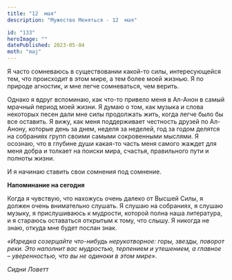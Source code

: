 ```yaml
---
title: "12  мая"
description: "Мужество Меняться - 12  мая"

id: "133"
heroImage: ""
datePublished: 2023-05-04
moth: "maj"
---
```


Я часто сомневаюсь в существовании какой-то силы, интересующейся тем, что
происходит в этом мире, а тем более моей жизнью. Я по природе агностик, и мне
легче сомневаться, чем верить.

Однако я вдруг вспоминаю, как что-то привело меня в Ал-Анон в самый мрачный
период моей жизни. Я думаю о том, как музыка и слова некоторых песен дали мне
силы продолжать жить, когда легче было бы все оставить. Я вижу, как меня
поддерживает честность друзей по Ал-Анону, которые день за днем, неделя за
неделей, год за годом делятся на собраниях групп своими самыми сокровенными
мыслями. Я осознаю, что в глубине души какая-то часть меня самого жаждет для
меня добра и толкает на поиски мира, счастья, правильного пути и полноты
жизни.

И я начинаю ставить свои сомнения под сомнение.

**Напоминание на сегодня**

Когда я чувствую, что нахожусь очень далеко от Высшей Силы, я должен очень
внимательно слушать. Я слушаю на собраниях, я слушаю музыку, я прислушиваюсь к
мудрости, которой полна наша литература, и я стараюсь оставаться открытым к
тому, что слышу. Я никогда не знаю, откуда мне будет послан знак.

_«Изредка созерцайте что-нибудь нерукотворное: горы, звезды, поворот реки. Это
наполнит вас мудростью, терпением и утешением, а главное – уверенностью, что
вы не одиноки в этом мире»._

_Сидни Ловетт_
